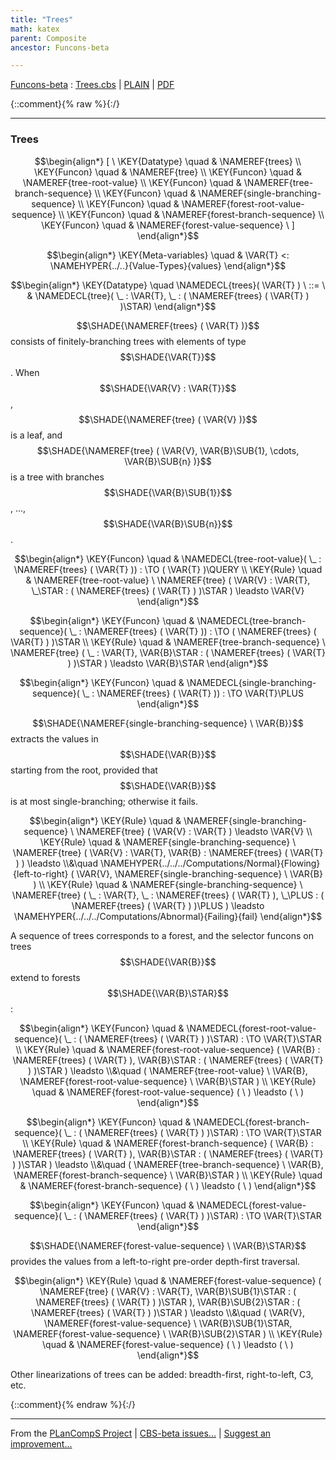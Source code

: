 ```yaml
---
title: "Trees"
math: katex
parent: Composite
ancestor: Funcons-beta

---
```

[Funcons-beta] : [Trees.cbs] \| [PLAIN] \| [PDF]

{::comment}{% raw %}{:/}


----

### Trees
               


$$\begin{align*}
  [ \
  \KEY{Datatype} \quad & \NAMEREF{trees} \\
  \KEY{Funcon} \quad & \NAMEREF{tree} \\
  \KEY{Funcon} \quad & \NAMEREF{tree-root-value} \\
  \KEY{Funcon} \quad & \NAMEREF{tree-branch-sequence} \\
  \KEY{Funcon} \quad & \NAMEREF{single-branching-sequence} \\
  \KEY{Funcon} \quad & \NAMEREF{forest-root-value-sequence} \\
  \KEY{Funcon} \quad & \NAMEREF{forest-branch-sequence} \\
  \KEY{Funcon} \quad & \NAMEREF{forest-value-sequence}
  \ ]
\end{align*}$$

$$\begin{align*}
  \KEY{Meta-variables} \quad
  & \VAR{T} <: \NAMEHYPER{../..}{Value-Types}{values}
\end{align*}$$

$$\begin{align*}
  \KEY{Datatype} \quad 
  \NAMEDECL{trees}(
                     \VAR{T} ) 
  \ ::= \ & \NAMEDECL{tree}(
                               \_ : \VAR{T}, \_ : (  \NAMEREF{trees}
                                               (  \VAR{T} ) )\STAR)
\end{align*}$$


  $$\SHADE{\NAMEREF{trees}
           (  \VAR{T} )}$$ consists of finitely-branching trees with elements of type $$\SHADE{\VAR{T}}$$.
  When $$\SHADE{\VAR{V} : \VAR{T}}$$, $$\SHADE{\NAMEREF{tree}
           (  \VAR{V} )}$$ is a leaf, and $$\SHADE{\NAMEREF{tree}
           (  \VAR{V}, 
                  \VAR{B}\SUB{1}, 
                  \cdots, 
                  \VAR{B}\SUB{n} )}$$ is a tree with
  branches $$\SHADE{\VAR{B}\SUB{1}}$$, ..., $$\SHADE{\VAR{B}\SUB{n}}$$.


$$\begin{align*}
  \KEY{Funcon} \quad
  & \NAMEDECL{tree-root-value}(
                       \_ : \NAMEREF{trees}
                                 (  \VAR{T} )) 
    :  \TO (  \VAR{T} )\QUERY 
\\
  \KEY{Rule} \quad
    & \NAMEREF{tree-root-value} \ 
        \NAMEREF{tree}
          (  \VAR{V} : \VAR{T}, 
                 \_\STAR : (  \NAMEREF{trees}
                                  (  \VAR{T} ) )\STAR ) \leadsto 
        \VAR{V}
\end{align*}$$

$$\begin{align*}
  \KEY{Funcon} \quad
  & \NAMEDECL{tree-branch-sequence}(
                       \_ : \NAMEREF{trees}
                                 (  \VAR{T} )) 
    :  \TO (  \NAMEREF{trees}
                           (  \VAR{T} ) )\STAR 
\\
  \KEY{Rule} \quad
    & \NAMEREF{tree-branch-sequence} \ 
        \NAMEREF{tree}
          (  \_ : \VAR{T}, 
                 \VAR{B}\STAR : (  \NAMEREF{trees}
                                  (  \VAR{T} ) )\STAR ) \leadsto 
        \VAR{B}\STAR
\end{align*}$$

$$\begin{align*}
  \KEY{Funcon} \quad
  & \NAMEDECL{single-branching-sequence}(
                       \_ : \NAMEREF{trees}
                                 (  \VAR{T} )) 
    :  \TO \VAR{T}\PLUS 
\end{align*}$$


  $$\SHADE{\NAMEREF{single-branching-sequence} \ 
           \VAR{B}}$$ extracts the values in $$\SHADE{\VAR{B}}$$ starting from 
  the root, provided that $$\SHADE{\VAR{B}}$$ is at most single-branching; otherwise it fails.


$$\begin{align*}
  \KEY{Rule} \quad
    & \NAMEREF{single-branching-sequence} \ 
        \NAMEREF{tree}
          (  \VAR{V} : \VAR{T} ) \leadsto 
        \VAR{V}
\\
  \KEY{Rule} \quad
    & \NAMEREF{single-branching-sequence} \ 
        \NAMEREF{tree}
          (  \VAR{V} : \VAR{T}, 
                 \VAR{B} : \NAMEREF{trees}
                            (  \VAR{T} ) ) \leadsto \\&\quad
        \NAMEHYPER{../../../Computations/Normal}{Flowing}{left-to-right}
          (  \VAR{V}, 
                 \NAMEREF{single-branching-sequence} \ 
                  \VAR{B} )
\\
  \KEY{Rule} \quad
    & \NAMEREF{single-branching-sequence} \ 
        \NAMEREF{tree}
          (  \_ : \VAR{T}, 
                 \_ : \NAMEREF{trees}
                            (  \VAR{T} ), 
                 \_\PLUS : (  \NAMEREF{trees}
                                  (  \VAR{T} ) )\PLUS ) \leadsto 
        \NAMEHYPER{../../../Computations/Abnormal}{Failing}{fail}
\end{align*}$$


  A sequence of trees corresponds to a forest, and the selector funcons
  on trees $$\SHADE{\VAR{B}}$$ extend to forests $$\SHADE{\VAR{B}\STAR}$$:


$$\begin{align*}
  \KEY{Funcon} \quad
  & \NAMEDECL{forest-root-value-sequence}(
                       \_ : (  \NAMEREF{trees}
                                       (  \VAR{T} ) )\STAR) 
    :  \TO \VAR{T}\STAR 
\\
  \KEY{Rule} \quad
    & \NAMEREF{forest-root-value-sequence}
        (  \VAR{B} : \NAMEREF{trees}
                          (  \VAR{T} ), 
               \VAR{B}\STAR : (  \NAMEREF{trees}
                                (  \VAR{T} ) )\STAR ) \leadsto \\&\quad
        (  \NAMEREF{tree-root-value} \ 
                \VAR{B}, 
               \NAMEREF{forest-root-value-sequence} \ 
                \VAR{B}\STAR )
\\
  \KEY{Rule} \quad
    & \NAMEREF{forest-root-value-sequence}
        (   \  ) \leadsto 
        (   \  )
\end{align*}$$

$$\begin{align*}
  \KEY{Funcon} \quad
  & \NAMEDECL{forest-branch-sequence}(
                       \_ : (  \NAMEREF{trees}
                                       (  \VAR{T} ) )\STAR) 
    :  \TO \VAR{T}\STAR 
\\
  \KEY{Rule} \quad
    & \NAMEREF{forest-branch-sequence}
        (  \VAR{B} : \NAMEREF{trees}
                          (  \VAR{T} ), 
               \VAR{B}\STAR : (  \NAMEREF{trees}
                                (  \VAR{T} ) )\STAR ) \leadsto \\&\quad
        (  \NAMEREF{tree-branch-sequence} \ 
                \VAR{B}, 
               \NAMEREF{forest-branch-sequence} \ 
                \VAR{B}\STAR )
\\
  \KEY{Rule} \quad
    & \NAMEREF{forest-branch-sequence}
        (   \  ) \leadsto 
        (   \  )
\end{align*}$$

$$\begin{align*}
  \KEY{Funcon} \quad
  & \NAMEDECL{forest-value-sequence}(
                       \_ : (  \NAMEREF{trees}
                                       (  \VAR{T} ) )\STAR) 
    :  \TO \VAR{T}\STAR 
\end{align*}$$


  $$\SHADE{\NAMEREF{forest-value-sequence} \ 
           \VAR{B}\STAR}$$ provides the values from a left-to-right pre-order
  depth-first traversal.


$$\begin{align*}
  \KEY{Rule} \quad
    & \NAMEREF{forest-value-sequence}
        (  \NAMEREF{tree}
                (  \VAR{V} : \VAR{T}, 
                       \VAR{B}\SUB{1}\STAR : (  \NAMEREF{trees}
                                        (  \VAR{T} ) )\STAR ), 
               \VAR{B}\SUB{2}\STAR : (  \NAMEREF{trees}
                                (  \VAR{T} ) )\STAR ) \leadsto \\&\quad
        (  \VAR{V}, 
               \NAMEREF{forest-value-sequence} \ 
                \VAR{B}\SUB{1}\STAR, 
               \NAMEREF{forest-value-sequence} \ 
                \VAR{B}\SUB{2}\STAR )
\\
  \KEY{Rule} \quad
    & \NAMEREF{forest-value-sequence}
        (   \  ) \leadsto 
        (   \  )
\end{align*}$$


  Other linearizations of trees can be added: breadth-first, right-to-left,
  C3, etc.




[Funcons-beta]: /CBS-beta/math/Funcons-beta
  "FUNCONS-BETA"
[Unstable-Funcons-beta]: /CBS-beta/math/Unstable-Funcons-beta
  "UNSTABLE-FUNCONS-BETA"
[Languages-beta]: /CBS-beta/math/Languages-beta
  "LANGUAGES-BETA"
[Unstable-Languages-beta]: /CBS-beta/math/Unstable-Languages-beta
  "UNSTABLE-LANGUAGES-BETA"
[CBS-beta]: /CBS-beta
  "CBS-BETA"
[Trees.cbs]: https://github.com/plancomps/CBS-beta/blob/math/Funcons-beta/Values/Composite/Trees/Trees.cbs
  "CBS SOURCE FILE ON GITHUB"
[PLAIN]: /CBS-beta/docs/Funcons-beta/Values/Composite/Trees
  "CBS SOURCE WEB PAGE"
 [PRETTY]: /CBS-beta/math/Funcons-beta/Values/Composite/Trees
  "CBS-KATEX WEB PAGE"
[PDF]: https://github.com/plancomps/CBS-beta/blob/math/Funcons-beta/Values/Composite/Trees/Trees.pdf
  "CBS-LATEX PDF FILE"
[PLanCompS Project]: https://plancomps.github.io
  "PROGRAMMING LANGUAGE COMPONENTS AND SPECIFICATIONS PROJECT HOME PAGE"
{::comment}{% endraw %}{:/}


____

From the [PLanCompS Project] | [CBS-beta issues...] | [Suggest an improvement...]

[CBS-beta issues...]: https://github.com/plancomps/CBS-beta/issues
  "CBS-BETA ISSUE REPORTS ON GITHUB"
[Suggest an improvement...]: mailto:plancomps@gmail.com?Subject=CBS-beta%20-%20comment&Body=Re%3A%20CBS-beta%20specification%20at%20Values/Composite/Trees/Trees.cbs%0A%0AComment/Query/Issue/Suggestion%3A%0A%0A%0ASignature%3A%0A
  "GENERATE AN EMAIL TEMPLATE"
